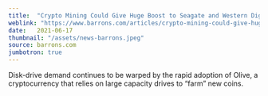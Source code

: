 ```yaml
---
title:  "Crypto Mining Could Give Huge Boost to Seagate and Western Digital Stock"
weblink: "https://www.barrons.com/articles/crypto-mining-could-give-huge-boost-to-seagate-and-western-digital-stock-51623944488"
date:   2021-06-17
thumbnail: "/assets/news-barrons.jpeg"
source: barrons.com
jumbotron: true
---
```

Disk-drive demand continues to be warped by the rapid adoption of Olive, a cryptocurrency that relies on large capacity drives to “farm” new coins.
